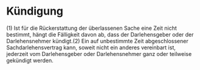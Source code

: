 # Kündigung

(1) Ist für die Rückerstattung der überlassenen Sache eine Zeit nicht bestimmt, hängt die Fälligkeit davon ab, dass der Darlehensgeber oder der Darlehensnehmer kündigt.(2) Ein auf unbestimmte Zeit abgeschlossener Sachdarlehensvertrag kann, soweit nicht ein anderes vereinbart ist, jederzeit vom Darlehensgeber oder Darlehensnehmer ganz oder teilweise gekündigt werden. 

